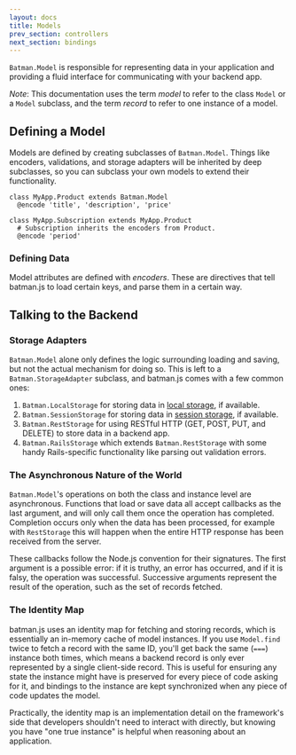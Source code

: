 ```yaml
---
layout: docs
title: Models
prev_section: controllers
next_section: bindings
---
```


`Batman.Model` is responsible for representing data in your application and
providing a fluid interface for communicating with your backend app.

_Note_: This documentation uses the term _model_ to refer to the class `Model`
or a `Model` subclass, and the term _record_ to refer to one instance of a
model.


## Defining a Model

Models are defined by creating subclasses of `Batman.Model`. Things like
encoders, validations, and storage adapters will be inherited by deep
subclasses, so you can subclass your own models to extend their functionality.

    class MyApp.Product extends Batman.Model
      @encode 'title', 'description', 'price'

    class MyApp.Subscription extends MyApp.Product
      # Subscription inherits the encoders from Product.
      @encode 'period'


### Defining Data

Model attributes are defined with _encoders_. These are directives that tell
batman.js to load certain keys, and parse them in a certain way.


## Talking to the Backend


### Storage Adapters

`Batman.Model` alone only defines the logic surrounding loading and saving, but
not the actual mechanism for doing so. This is left to a
`Batman.StorageAdapter` subclass, and batman.js comes with a few common ones:

 1. `Batman.LocalStorage` for storing data in [local storage][], if available.
 2. `Batman.SessionStorage` for storing data in [session storage][], if available.
 3. `Batman.RestStorage` for using RESTful HTTP (GET, POST, PUT, and DELETE) to store data in a backend app.
 4. `Batman.RailsStorage` which extends `Batman.RestStorage` with some handy Rails-specific functionality like parsing out validation errors.

[local storage]: https://developer.mozilla.org/en-US/docs/Web/Guide/API/DOM/Storage#localStorage
[session storage]: https://developer.mozilla.org/en-US/docs/Web/Guide/API/DOM/Storage#sessionStorage


### The Asynchronous Nature of the World

`Batman.Model`'s operations on both the class and instance level are
asynchronous. Functions that load or save data all accept callbacks as the last
argument, and will only call them once the operation has completed. Completion
occurs only when the data has been processed, for example with `RestStorage`
this will happen when the entire HTTP response has been received from the
server.

These callbacks follow the Node.js convention for their signatures. The first
argument is a possible error: if it is truthy, an error has occurred, and if it
is falsy, the operation was successful. Successive arguments represent the
result of the operation, such as the set of records fetched.


### The Identity Map

batman.js uses an identity map for fetching and storing records, which is
essentially an in-memory cache of model instances. If you use `Model.find`
twice to fetch a record with the same ID, you'll get back the same (`===`)
instance both times, which means a backend record is only ever represented by a
single client-side record. This is useful for ensuring any state the instance
might have is preserved for every piece of code asking for it, and bindings to
the instance are kept synchronized when any piece of code updates the model.

Practically, the identity map is an implementation detail on the framework's
side that developers shouldn't need to interact with directly, but knowing you
have "one true instance" is helpful when reasoning about an application.

